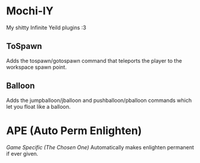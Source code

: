 # Mochi-IY
My shitty Infinite Yeild plugins :3

## ToSpawn
Adds the tospawn/gotospawn command that teleports the player to the workspace spawn point.

## Balloon
Adds the jumpballoon/jballoon and pushballoon/pballoon commands which let you float like a balloon.

# APE (Auto Perm Enlighten)
_Game Specific (The Chosen One)_ Automatically makes enlighten permanent if ever given.

